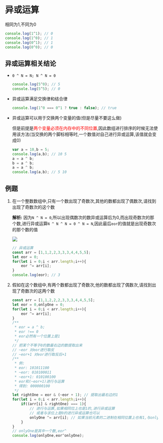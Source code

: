 # 异或运算

相同为1,不同为0

```js
console.log(1^1); // 0
console.log(1^0); // 1
console.log(0^1); // 1
console.log(0^0); // 0
```

## 异或运算相关结论

* `0 ^ N = N; N ^ N = 0`
  
  ```js
  console.log(5^0); // 5
  console.log(5^5); // 0
  ```

* 异或运算满足交换律和结合律
  
  ```js
  console.log(1^0 === 0^1 ? true : false); // true
  ```

* 异或运算可以用于交换两个变量的值(但是尽量不要这么做)
  
  但是前提是<font color="red">两个变量必须在内存中的不同位置</font>,因此数组进行排序的时候无法使用该方法(当交换的两个脚标相等时,一个数值对自己进行异或运算,该值就会变成0)
  
  ```js
  var a = 10,b = 5;
  console.log(a,b); // 10 5
  a = a ^ b;
  b = a ^ b;
  a = a ^ b;
  console.log(a,b); // 5 10
  ```

## 例题

1. 在一个整数数组中,只有一个数出现了奇数次,其他的数都出现了偶数次,请找到出现了奇数次的这个数
   
   **解析:** 因为`N ^ N = 0`,所以出现偶数次的数异或运算后为0,而出现奇数次的那个数,进行异或运算`N ^ N ^ N = 0 ^ N = N`,因此最后`eor`的值就是出现奇数次的那个数的值
   
   ![](C:\Users\admin\AppData\Roaming\marktext\images\2022-04-05-11-36-57-image.png)
   
   ```js
   // 异或运算
   const arr = [1,1,2,2,3,3,3,4,4,5,5];
   let eor = 0;
   for(let i = 0;i < arr.length;i++){
       eor ^= arr[i];
   }
   console.log(eor); // 3
   ```

2. 假如在这个数组中,有两个数都出现了奇数次,他的数都出现了偶数次,请找到出现了奇数次的这两个数
   
    ```js
    const arr = [1,1,2,2,2,3,3,3,4,4,5,5];
    let eor = 0,onlyOne = 0;
    for(let i = 0;i < arr.length;i++){
        eor ^= arr[i];
    }
    /**
     * eor = a ^ b;
     * eor !== 0
     * eor必然有一个位置上是1
     */
    // 把某个不等于0的数最右边的数提取出来
    // ~eor 对eor进行取反
    // ~eor+1 对eor进行取反后+1
    /**
     * 例:
     * eor: 101011100
     * ~eor: 010100011
     * ~eor+1: 010100100
     * eor和(~eor+1)进行与运算
     * 得到: 000000100
     */
    let rightOne = eor & (~eor + 1); // 提取出最右边的1
    for(let i = 0;i < arr.length;i++){
        if((arr[i] & rightOne) === 1){
            // 进行与运算,如果相同位上也是1的,进行异或运算
            // 或者与该位上是0的进行异或运算也可以
            onlyOne ^= arr[i]; // 如果当前元素的二进制在相同位置上也有1,与only进行异或运算
        }
    }
    // onlyOne是其中一个数,eor^
    console.log(onlyOne,eor^onlyOne);
    ```






































































